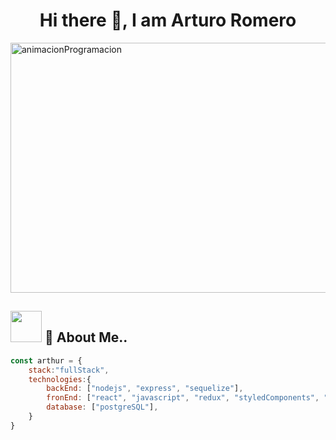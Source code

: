 <h1 align="center">Hi there 👋, I am Arturo Romero</h1>


<img width="600" height="400" align="center" src="https://static.wixstatic.com/media/669128_ec1c7a78e9694aec8a07c2e48b292ae1~mv2.gif" alt="animacionProgramacion"/>

<h2><img src="https://media.giphy.com/media/VgCDAzcKvsR6OM0uWg/giphy.gif" width="50">  🚀 About Me.. </h2>

```javascript
const arthur = {
    stack:"fullStack",
    technologies:{
        backEnd: ["nodejs", "express", "sequelize"],
        fronEnd: ["react", "javascript", "redux", "styledComponents", "html","css"],
        database: ["postgreSQL"],
    }
}
